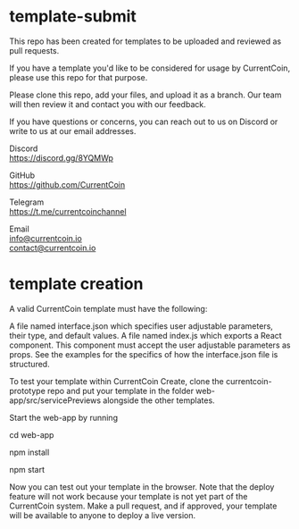# template-submit

This repo has been created for templates to be uploaded and reviewed as pull requests.

If you have a template you'd like to be considered for usage by CurrentCoin, please use this repo for that purpose.

Please clone this repo, add your files, and upload it as a branch. Our team will then review it and contact you with our feedback.

If you have questions or concerns, you can reach out to us on Discord or write to us at our email addresses.

Discord  
https://discord.gg/8YQMWp  
  
GitHub  
https://github.com/CurrentCoin  

Telegram  
https://t.me/currentcoinchannel  
  
Email  
info@currentcoin.io  
contact@currentcoin.io  
 
# template creation

A valid CurrentCoin template must have the following:

A file named interface.json which specifies user adjustable parameters, their type, and default values.
A file named index.js which exports a React component. This component must accept the user adjustable parameters as props.
See the examples for the specifics of how the interface.json file is structured.

To test your template within CurrentCoin Create, clone the currentcoin-prototype repo and put your template in the folder web-app/src/servicePreviews alongside the other templates.

Start the web-app by running

cd web-app

npm install

npm start

Now you can test out your template in the browser. Note that the deploy feature will not work because your template is not yet part of the CurrentCoin system. Make a pull request, and if approved, your template will be available to anyone to deploy a live version.
